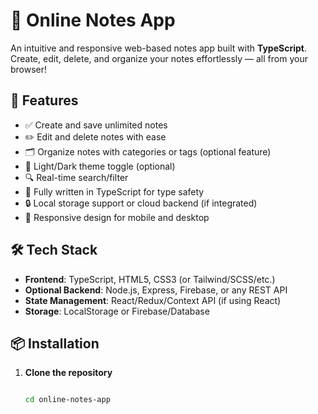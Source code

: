 # 📝 Online Notes App

An intuitive and responsive web-based notes app built with **TypeScript**. Create, edit, delete, and organize your notes effortlessly — all from your browser!

## 🚀 Features

- ✅ Create and save unlimited notes
- ✏️ Edit and delete notes with ease
- 🗂️ Organize notes with categories or tags (optional feature)
- 🌙 Light/Dark theme toggle (optional)
- 🔍 Real-time search/filter
- 🧠 Fully written in TypeScript for type safety
- 🔒 Local storage support or cloud backend (if integrated)
- 📱 Responsive design for mobile and desktop

## 🛠️ Tech Stack

- **Frontend**: TypeScript, HTML5, CSS3 (or Tailwind/SCSS/etc.)
- **Optional Backend**: Node.js, Express, Firebase, or any REST API
- **State Management**: React/Redux/Context API (if using React)
- **Storage**: LocalStorage or Firebase/Database

## 📦 Installation

1. **Clone the repository**
   ```bash
   
   cd online-notes-app
